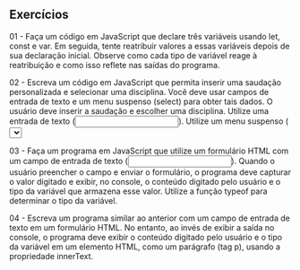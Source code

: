 Exercícios
---
01 - Faça um código em JavaScript que declare três variáveis usando let, const e var. Em seguida, tente reatribuir valores a essas variáveis depois de sua declaração inicial. 
Observe como cada tipo de variável reage à reatribuição e como isso reflete nas saídas do programa.

02 - Escreva um código em JavaScript que permita inserir uma saudação personalizada e selecionar uma disciplina. Você deve usar campos de entrada de texto e um menu suspenso (select) para obter tais dados. O usuário deve inserir a saudação e escolher uma disciplina. 
 Utilize uma entrada de texto (<input type="text">).
 Utilize um menu suspenso (<select>) com  quatro opções de disciplinas: Banco de Dados, Front-End e Back-End, Desenvolvimento de Interfaces.
 Adicione um botão na tela com o texto "Mostrar Resultado".
 Adicione um evento de clique ao botão para capturar os valores inseridos e selecionados. Após o clique do botão, exiba a saudação e a disciplina escolhida na tela por meio do uso da propriedade innerText de um elemento HTML, como um parágrafo (tag p).<p>

03 - Faça um programa em JavaScript que utilize um formulário HTML com um campo de entrada de texto (<input type="text">). Quando o usuário preencher o campo e enviar o formulário, o programa deve capturar o valor digitado e exibir, no console, o conteúdo digitado pelo usuário e o tipo da variável que armazena esse valor. 
 Utilize a função typeof para determinar o tipo da variável.

04 - Escreva um programa similar ao anterior com um campo de entrada de texto em um formulário HTML. No entanto, ao invés de exibir a saída no console, o programa deve exibir o conteúdo digitado pelo usuário e o tipo da variável em um elemento HTML, como um parágrafo (tag p), usando a propriedade innerText.

